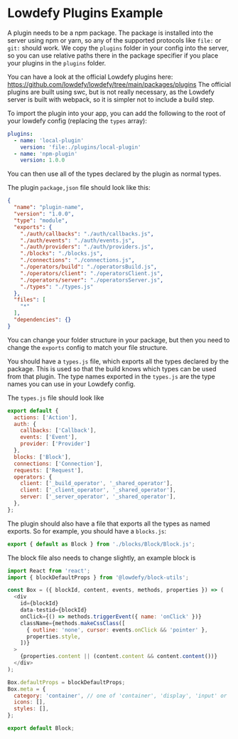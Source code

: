 # Lowdefy Plugins Example

A plugin needs to be a npm package. The package is installed into the server using npm or yarn, so any of the supported protocols like `file:` or `git:` should work. We copy the `plugins` folder in your config into the server, so you can use relative paths there in the package specifier if you place your plugins in the `plugins` folder.

You can have a look at the official Lowdefy plugins here:
https://github.com/lowdefy/lowdefy/tree/main/packages/plugins
The official plugins are built using swc, but is not really necessary, as the Lowdefy server is built with webpack, so it is simpler not to include a build step.

To import the plugin into your app, you can add the following to the root of your lowdefy config (replacing the `types` array):

```yaml
plugins:
  - name: 'local-plugin'
    version: 'file:./plugins/local-plugin'
  - name: 'npm-plugin'
    version: 1.0.0
```

You can then use all of the types declared by the plugin as normal types.

The plugin `package,json` file should look like this:
```json
{
  "name": "plugin-name",
  "version": "1.0.0",
  "type": "module",
  "exports": {
    "./auth/callbacks": "./auth/callbacks.js",
    "./auth/events": "./auth/events.js",
    "./auth/providers": "./auth/providers.js",
    "./blocks": "./blocks.js",
    "./connections": "./connections.js",
    "./operators/build": "./operatorsBuild.js",
    "./operators/client": "./operatorsClient.js",
    "./operators/server": "./operatorsServer.js",
    "./types": "./types.js"
  },
  "files": [
    "*"
  ],
  "dependencies": {}
}
```

You can change your folder structure in your package, but then you need to change the `exports` config to match your file structure.

You should have a `types.js` file, which exports all the types declared by the package. This is used so that the build knows which types can be used from that plugin. The type names exported in the `types.js` are the type names you can use in your Lowdefy config.

The `types.js` file should look like

```js
export default {
  actions: ['Action'],
  auth: {
    callbacks: ['Callback'],
    events: ['Event'],
    provider: ['Provider']
  },
  blocks: ['Block'],
  connections: ['Connection'],
  requests: ['Request'],
  operators: {
    client: ['_build_operator', '_shared_operator'],
    client: ['_client_operator', '_shared_operator'],
    server: ['_server_operator', '_shared_operator'],
  },
};
```

The plugin should also have a file that exports all the types as named exports. So for example, you should have a `blocks.js`:

```js
export { default as Block } from './blocks/Block/Block.js';
```

The block file also needs to change slightly, an example block is

```js
import React from 'react';
import { blockDefaultProps } from '@lowdefy/block-utils';

const Box = ({ blockId, content, events, methods, properties }) => (
  <div
    id={blockId}
    data-testid={blockId}
    onClick={() => methods.triggerEvent({ name: 'onClick' })}
    className={methods.makeCssClass([
      { outline: 'none', cursor: events.onClick && 'pointer' },
      properties.style,
    ])}
  >
    {properties.content || (content.content && content.content())}
  </div>
);

Box.defaultProps = blockDefaultProps;
Box.meta = {
  category: 'container', // one of 'container', 'display', 'input' or 'list'
  icons: [],
  styles: [],
};

export default Block;
```
